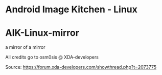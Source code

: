 # Android Image Kitchen - Linux
# AIK-Linux-mirror
a mirror of a mirror

All credits go to osm0sis @ XDA-developers

Source: https://forum.xda-developers.com/showthread.php?t=2073775
